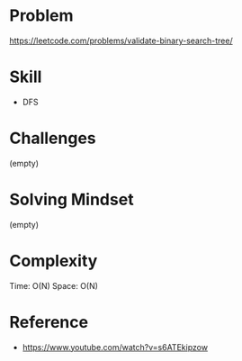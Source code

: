 
# Problem
https://leetcode.com/problems/validate-binary-search-tree/

# Skill
- DFS

# Challenges
(empty)

# Solving Mindset
(empty)

# Complexity
Time: O(N)
Space: O(N)

# Reference
- https://www.youtube.com/watch?v=s6ATEkipzow
